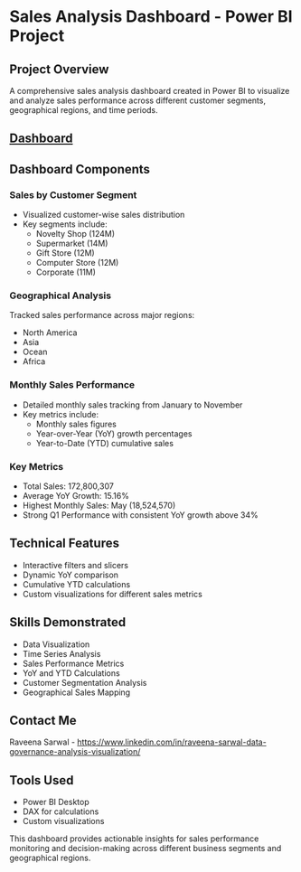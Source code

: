 # Sales Analysis Dashboard - Power BI Project

## Project Overview
A comprehensive sales analysis dashboard created in Power BI to visualize and analyze sales performance across different customer segments, geographical regions, and time periods.
## [Dashboard](https://github.com/rsarwal/Data-Science-Portfolio/blob/f44dcd300858561013b1a5141539c2b524c930ad/PowerBI/Sales/Sales.pdf)
## Dashboard Components

### Sales by Customer Segment
- Visualized customer-wise sales distribution
- Key segments include:
  - Novelty Shop (124M)
  - Supermarket (14M)
  - Gift Store (12M)
  - Computer Store (12M)
  - Corporate (11M)

### Geographical Analysis
Tracked sales performance across major regions:
- North America
- Asia
- Ocean
- Africa

### Monthly Sales Performance
- Detailed monthly sales tracking from January to November
- Key metrics include:
  - Monthly sales figures
  - Year-over-Year (YoY) growth percentages
  - Year-to-Date (YTD) cumulative sales

### Key Metrics
- Total Sales: 172,800,307
- Average YoY Growth: 15.16%
- Highest Monthly Sales: May (18,524,570)
- Strong Q1 Performance with consistent YoY growth above 34%

## Technical Features
- Interactive filters and slicers
- Dynamic YoY comparison
- Cumulative YTD calculations
- Custom visualizations for different sales metrics

## Skills Demonstrated
- Data Visualization
- Time Series Analysis
- Sales Performance Metrics
- YoY and YTD Calculations
- Customer Segmentation Analysis
- Geographical Sales Mapping

## Contact Me
Raveena Sarwal - https://www.linkedin.com/in/raveena-sarwal-data-governance-analysis-visualization/

## Tools Used
- Power BI Desktop
- DAX for calculations
- Custom visualizations

This dashboard provides actionable insights for sales performance monitoring and decision-making across different business segments and geographical regions.
